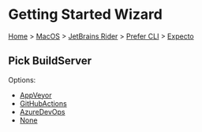 # Getting Started Wizard

[Home](/docs/wiz/readme.md) > [MacOS](MacOS.md) > [JetBrains Rider](MacOS_Rider.md) > [Prefer CLI](MacOS_Rider_Cli.md) > [Expecto](MacOS_Rider_Cli_Expecto.md)

## Pick BuildServer

Options:
 * [AppVeyor](MacOS_Rider_Cli_Expecto_AppVeyor.md)
 * [GitHubActions](MacOS_Rider_Cli_Expecto_GitHubActions.md)
 * [AzureDevOps](MacOS_Rider_Cli_Expecto_AzureDevOps.md)
 * [None](MacOS_Rider_Cli_Expecto_None.md)
